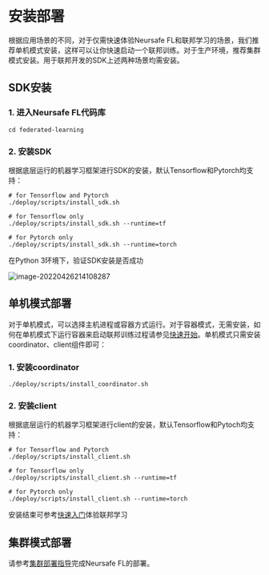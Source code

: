 # 安装部署

根据应用场景的不同，对于仅需快速体验Neursafe FL和联邦学习的场景，我们推荐单机模式安装，这样可以让你快速启动一个联邦训练。对于生产环境，推荐集群模式安装。用于联邦开发的SDK上述两种场景均需安装。



## SDK安装

### 1. 进入Neursafe FL代码库

```shell
cd federated-learning
```



### 2. 安装SDK

根据底层运行的机器学习框架进行SDK的安装，默认Tensorflow和Pytorch均支持：

```shell
# for Tensorflow and Pytorch
./deploy/scripts/install_sdk.sh

# for Tensorflow only
./deploy/scripts/install_sdk.sh --runtime=tf

# for Pytorch only
./deploy/scripts/install_sdk.sh --runtime=torch
```

在Python 3环境下，验证SDK安装是否成功

 ![image-20220426214108287](./images/test_sdk.png)



## 单机模式部署

对于单机模式，可以选择主机进程或容器方式运行。对于容器模式，无需安装，如何在单机模式下运行容器来启动联邦训练过程请参见[快速开始](quick_start_zh.md)。单机模式只需安装coordinator、client组件即可：

### 1. 安装coordinator

```
./deploy/scripts/install_coordinator.sh
```



### 2. 安装client

根据底层运行的机器学习框架进行client的安装，默认Tensorflow和Pytoch均支持：

```shell
# for Tensorflow and Pytorch
./deploy/scripts/install_client.sh

# for Tensorflow only
./deploy/scripts/install_client.sh --runtime=tf

# for Pytorch only
./deploy/scripts/install_client.sh --runtime=torch
```



安装结束可参考[快速入门](quick_start_zh.md)体验联邦学习



## 集群模式部署

请参考[集群部署指导](cluster_deploy_zh.md)完成Neursafe FL的部署。































